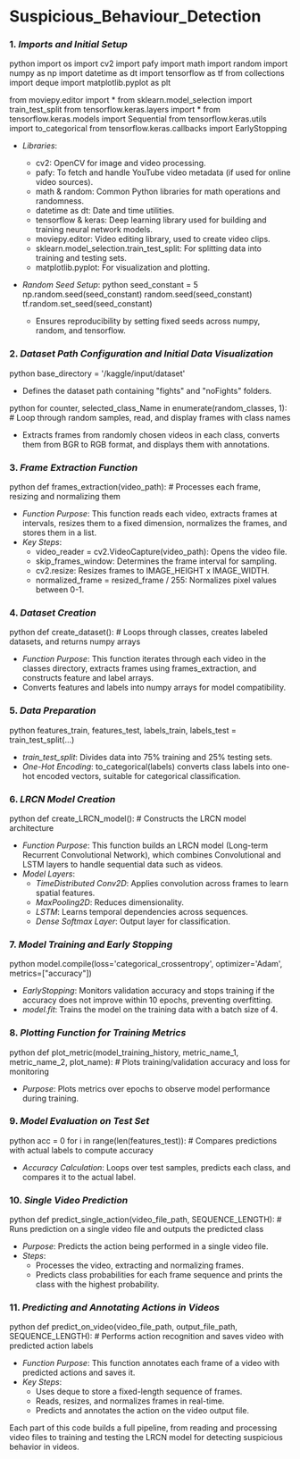 # Suspicious_Behaviour_Detection

### 1. *Imports and Initial Setup*
   python
   import os
   import cv2
   import pafy
   import math
   import random
   import numpy as np
   import datetime as dt
   import tensorflow as tf
   from collections import deque
   import matplotlib.pyplot as plt

   from moviepy.editor import *
   from sklearn.model_selection import train_test_split
   from tensorflow.keras.layers import *
   from tensorflow.keras.models import Sequential
   from tensorflow.keras.utils import to_categorical
   from tensorflow.keras.callbacks import EarlyStopping
   

   - *Libraries*:
     - cv2: OpenCV for image and video processing.
     - pafy: To fetch and handle YouTube video metadata (if used for online video sources).
     - math & random: Common Python libraries for math operations and randomness.
     - datetime as dt: Date and time utilities.
     - tensorflow & keras: Deep learning library used for building and training neural network models.
     - moviepy.editor: Video editing library, used to create video clips.
     - sklearn.model_selection.train_test_split: For splitting data into training and testing sets.
     - matplotlib.pyplot: For visualization and plotting.

   - *Random Seed Setup*:
     python
     seed_constant = 5
     np.random.seed(seed_constant)
     random.seed(seed_constant)
     tf.random.set_seed(seed_constant)
     
     - Ensures reproducibility by setting fixed seeds across numpy, random, and tensorflow.

### 2. *Dataset Path Configuration and Initial Data Visualization*
   python
   base_directory = '/kaggle/input/dataset'
   
   - Defines the dataset path containing "fights" and "noFights" folders.

   python
   for counter, selected_class_Name in enumerate(random_classes, 1):
       # Loop through random samples, read, and display frames with class names
   
   - Extracts frames from randomly chosen videos in each class, converts them from BGR to RGB format, and displays them with annotations.

### 3. *Frame Extraction Function*
   python
   def frames_extraction(video_path):
       # Processes each frame, resizing and normalizing them
   
   - *Function Purpose*: This function reads each video, extracts frames at intervals, resizes them to a fixed dimension, normalizes the frames, and stores them in a list.
   - *Key Steps*:
     - video_reader = cv2.VideoCapture(video_path): Opens the video file.
     - skip_frames_window: Determines the frame interval for sampling.
     - cv2.resize: Resizes frames to IMAGE_HEIGHT x IMAGE_WIDTH.
     - normalized_frame = resized_frame / 255: Normalizes pixel values between 0-1.

### 4. *Dataset Creation*
   python
   def create_dataset():
       # Loops through classes, creates labeled datasets, and returns numpy arrays
   
   - *Function Purpose*: This function iterates through each video in the classes directory, extracts frames using frames_extraction, and constructs feature and label arrays.
   - Converts features and labels into numpy arrays for model compatibility.

### 5. *Data Preparation*
   python
   features_train, features_test, labels_train, labels_test = train_test_split(...)
   
   - *train_test_split*: Divides data into 75% training and 25% testing sets.
   - *One-Hot Encoding*: to_categorical(labels) converts class labels into one-hot encoded vectors, suitable for categorical classification.

### 6. *LRCN Model Creation*
   python
   def create_LRCN_model():
       # Constructs the LRCN model architecture
   
   - *Function Purpose*: This function builds an LRCN model (Long-term Recurrent Convolutional Network), which combines Convolutional and LSTM layers to handle sequential data such as videos.
   - *Model Layers*:
     - *TimeDistributed Conv2D*: Applies convolution across frames to learn spatial features.
     - *MaxPooling2D*: Reduces dimensionality.
     - *LSTM*: Learns temporal dependencies across sequences.
     - *Dense Softmax Layer*: Output layer for classification.

### 7. *Model Training and Early Stopping*
   python
   model.compile(loss='categorical_crossentropy', optimizer='Adam', metrics=["accuracy"])
   
   - *EarlyStopping*: Monitors validation accuracy and stops training if the accuracy does not improve within 10 epochs, preventing overfitting.
   - *model.fit*: Trains the model on the training data with a batch size of 4.

### 8. *Plotting Function for Training Metrics*
   python
   def plot_metric(model_training_history, metric_name_1, metric_name_2, plot_name):
       # Plots training/validation accuracy and loss for monitoring
   

   - *Purpose*: Plots metrics over epochs to observe model performance during training.

### 9. *Model Evaluation on Test Set*
   python
   acc = 0
   for i in range(len(features_test)):
       # Compares predictions with actual labels to compute accuracy
   
   - *Accuracy Calculation*: Loops over test samples, predicts each class, and compares it to the actual label.

### 10. *Single Video Prediction*
   python
   def predict_single_action(video_file_path, SEQUENCE_LENGTH):
       # Runs prediction on a single video file and outputs the predicted class
   
   - *Purpose*: Predicts the action being performed in a single video file.
   - *Steps*:
     - Processes the video, extracting and normalizing frames.
     - Predicts class probabilities for each frame sequence and prints the class with the highest probability.

### 11. *Predicting and Annotating Actions in Videos*
   python
   def predict_on_video(video_file_path, output_file_path, SEQUENCE_LENGTH):
       # Performs action recognition and saves video with predicted action labels
   
   - *Function Purpose*: This function annotates each frame of a video with predicted actions and saves it.
   - *Key Steps*:
     - Uses deque to store a fixed-length sequence of frames.
     - Reads, resizes, and normalizes frames in real-time.
     - Predicts and annotates the action on the video output file.

Each part of this code builds a full pipeline, from reading and processing video files to training and testing the LRCN model for detecting suspicious behavior in videos.
